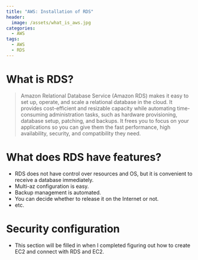 ```yaml
---
title: "AWS: Installation of RDS"
header:
  image: /assets/what_is_aws.jpg
categories:
  - AWS
tags:
  - AWS
  - RDS
---
```


# What is RDS?

> Amazon Relational Database Service (Amazon RDS) makes it easy to set up, operate, and scale a relational database in the cloud. It provides cost-efficient and resizable capacity while automating time-consuming administration tasks, such as hardware provisioning, database setup, patching, and backups. It frees you to focus on your applications so you can give them the fast performance, high availability, security, and compatibility they need.

# What does RDS have features?  

- RDS does not have control over resources and OS, but it is convenient to receive a database immediately.
- Multi-az configuration is easy.
- Backup management is automated.
- You can decide whether to release it on the Internet or not.
- etc.

# Security configuration
- This section will be filled in when I completed figuring out how to create EC2 and connect with RDS and EC2.